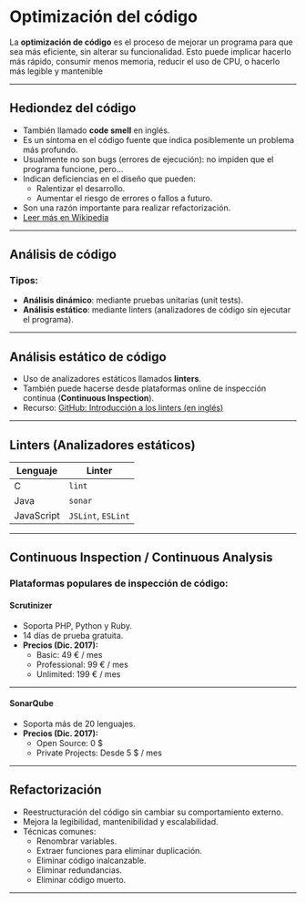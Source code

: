 # Optimización del código
La **optimización de código** es el proceso de mejorar un programa para que sea más eficiente, sin alterar su funcionalidad. Esto puede implicar hacerlo más rápido, consumir menos memoria, reducir el uso de CPU, o hacerlo más legible y mantenible

---

## Hediondez del código

- También llamado **code smell** en inglés.
- Es un síntoma en el código fuente que indica posiblemente un problema más profundo.
- Usualmente no son bugs (errores de ejecución): no impiden que el programa funcione, pero...
- Indican deficiencias en el diseño que pueden:
  - Ralentizar el desarrollo.
  - Aumentar el riesgo de errores o fallos a futuro.
- Son una razón importante para realizar refactorización.
- [Leer más en Wikipedia](https://es.wikipedia.org/wiki/Hediondez_del_c%C3%B3digo)

---

## Análisis de código

### Tipos:

- **Análisis dinámico**: mediante pruebas unitarias (unit tests).
- **Análisis estático**: mediante linters (analizadores de código sin ejecutar el programa).

---

## Análisis estático de código

- Uso de analizadores estáticos llamados **linters**.
- También puede hacerse desde plataformas online de inspección continua (**Continuous Inspection**).
- Recurso: [GitHub: Introducción a los linters (en inglés)](https://github.com/mcandre/linters)

---

## Linters (Analizadores estáticos)

| Lenguaje    | Linter             |
|-------------|--------------------|
| C           | `lint`             |
| Java        | `sonar`            |
| JavaScript  | `JSLint`, `ESLint` |

---

## Continuous Inspection / Continuous Analysis

### Plataformas populares de inspección de código:

#### Scrutinizer

- Soporta PHP, Python y Ruby.
- 14 días de prueba gratuita.
- **Precios (Dic. 2017):**
  - Basic: 49 € / mes
  - Professional: 99 € / mes
  - Unlimited: 199 € / mes

---

#### SonarQube


- Soporta más de 20 lenguajes.
- **Precios (Dic. 2017):**
  - Open Source: 0 $
  - Private Projects: Desde 5 $ / mes

---

## Refactorización

- Reestructuración del código sin cambiar su comportamiento externo.
- Mejora la legibilidad, mantenibilidad y escalabilidad.
- Técnicas comunes:
  - Renombrar variables.
  - Extraer funciones para eliminar duplicación.
  - Eliminar código inalcanzable.
  - Eliminar redundancias.
  - Eliminar código muerto.

---

